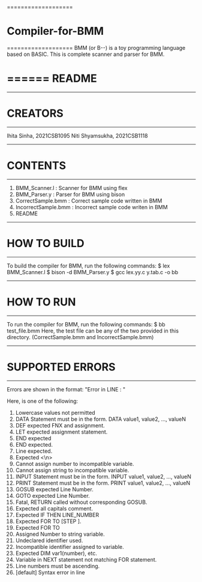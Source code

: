 ===================
# Compiler-for-BMM
===================
BMM (or B--) is a toy programming language based on BASIC.
This is complete scanner and parser for BMM.

======
README
======

-----------
# CREATORS
-----------

Ihita Sinha, 2021CSB1095
Niti Shyamsukha, 2021CSB1118

-----------
# CONTENTS
-----------

1. BMM_Scanner.l : Scanner for BMM using flex
2. BMM_Parser.y : Parser for BMM using bison
3. CorrectSample.bmm : Correct sample code written in BMM
4. IncorrectSample.bmm : Incorrect sample code writen in BMM
5. README

---------------
# HOW TO BUILD
---------------

To build the compiler for BMM, run the following commands:
$ lex BMM_Scanner.l
$ bison -d BMM_Parser.y
$ gcc lex.yy.c y.tab.c -o bb

---------------
# HOW TO RUN
---------------

To run the compiler for BMM, run the following commands:
$ bb test_file.bmm
Here, the test file can be any of the two provided in this directory. (CorrectSample.bmm and IncorrectSample.bmm)

-------------------
# SUPPORTED ERRORS
-------------------

Errors are shown in the format:
"Error in LINE <number> : <error>"

Here, <error> is one of the following:

1. Lowercase values not permitted
2. DATA Statement must be in the form. DATA value1, value2, ..., valueN
3. DEF expected FNX and assignment.
4. LET expected assignment statement.
5. END expected
6. END expected.
7. Line expected.
8. Expected <line number><statement><\n>
9. Cannot assign number to incompatible variable.
10. Cannot assign string to incompatible variable.
11. INPUT Statement must be in the form. INPUT value1, value2, ..., valueN
12. PRINT Statement must be in the form. PRINT value1, value2, ..., valueN
13. GOSUB expected Line Number.
14. GOTO expected Line Number.
15. Fatal, RETURN called without corresponding GOSUB.
16. Expected all capitals comment.
17. Expected IF <Relational Comparison> THEN LINE_NUMBER
18. Expected FOR <Assignment> TO <Arithmetic Expression> [STEP <Arithmetic Expression>].
19. Expected FOR <Assignment> TO <Arithmetic Expression>
20. Assigned Number to string variable.
21. Undeclared identifier used.
22. Incompatible identifier assigned to variable.
23. Expected DIM var1(number), etc.
24. Variable in NEXT statement not matching FOR statement.
25. Line numbers must be ascending.
26. [default] Syntax error in line <LineNumber>